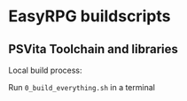 # EasyRPG buildscripts

## PSVita Toolchain and libraries

Local build process:

Run `0_build_everything.sh` in a terminal
